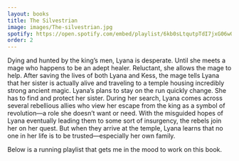 ```yaml
---
layout: books
title: The Silvestrian
image: images/The-silvestrian.jpg
spotify: https://open.spotify.com/embed/playlist/6kb0sLtqutpTdI7jxG06wQ
order: 2
---
```


Dying and hunted by the king’s men, Lyana is desperate. Until she meets a mage who happens to be an adept healer. Reluctant, she allows the mage to help. After saving the lives of both Lyana and Kess, the mage tells Lyana that her sister is actually alive and traveling to a temple housing incredibly strong ancient magic. Lyana’s plans to stay on the run quickly change. She has to find and protect her sister. During her search, Lyana comes across several rebellious allies who view her escape from the king as a symbol of revolution—a role she doesn’t want or need. With the misguided hopes of Lyana eventually leading them to some sort of insurgency, the rebels join her on her quest. But when they arrive at the temple, Lyana learns that no one in her life is to be trusted—especially her own family.


Below is a running playlist that gets me in the mood to work on this book.
